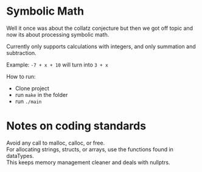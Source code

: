 # Symbolic Math

Well it once was about the collatz conjecture but then we got off topic and now its about processing symbolic math.

Currently only supports calculations with integers, and only summation and subtraction.

Example: `-7 + x + 10` will turn into `3 + x`

How to run:
- Clone project
- run `make` in the folder
- run `./main`

# Notes on coding standards

Avoid any call to malloc, calloc, or free.  
For allocating strings, structs, or arrays, use the functions found in dataTypes.  
This keeps memory management cleaner and deals with nullptrs.